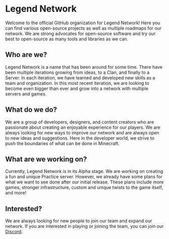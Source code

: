 # Legend Network
Welcome to the official GitHub organization for Legend Network! Here you can find various open-source projects as well as multiple roadmaps for our network. We are strong advocates for open-source software and try our best to open-source as many tools and libraries as we can.

## Who are we?
Legend Network is a name that has been around for some time. There have been multiple iterations growing from ideas, to a Clan, and finally to a Server. In each iteration, we have learned and developed new skills as a team and organization. In this most recent iteration, we are looking to become even bigger than ever and grow into a network with multiple servers and games.

## What do we do?
We are a group of developers, designers, and content creators who are passionate about creating an enjoyable experience for our players. We are always looking for new ways to improve our network and are always open to new ideas and suggestions. Here in the developer world, we strive to push the boundaries of what can be done in Minecraft.

## What are we working on?
Currently, Legend Network is in its Alpha stage. We are working on creating a fun and unique Practice server. However, we already have some plans for what we want to see done after our initial release. These plans include more games, stronger infrastructure, custom and unique twists to the game itself, and more!

## Interested?
We are always looking for new people to join our team and expand our network. If you are interested in playing or joining the team, you can join our [Discord](https://discord.gg/legendnetwork).
